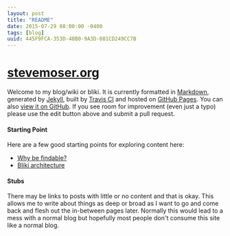 ```yaml
---
layout: post
title: "README"
date: 2015-07-29 08:00:00 -0400
tags: [blog]
uuid: 445F9FCA-353D-40B0-9A3D-081CD249CC7B
---
```


# [stevemoser.org](http://stevemoser.org/)

<!--- # TODO: insert badges here -->

<!--- # TODO: create bliki post and link -->

Welcome to my blog/wiki or bliki. It is currently formatted in [Markdown](http://daringfireball.net/projects/markdown/), generated by [Jekyll](http://jekyllrb.com/), built by [Travis CI](https://travis-ci.org/stevemoser/stevemoser.org) and hosted on [GitHub Pages](https://pages.github.com). You can also [view it on GitHub](https://github.com/stevemoser/stevemoser.org). If you see room for improvement (even just a typo) please use the edit button above and submit a pull request.

#### Starting Point

Here are a few good starting points for exploring content here:

 - [Why be findable?](why-be-findable.md)
 - [Bliki architecture](bliki-architectre.md)
 
#### Stubs

There may be links to posts with little or no content and that is okay. This allows me to write about things as deep or broad as I want to go and come back and flesh out the in-between pages later. Normally this would lead to a mess with a normal blog but hopefully most people don't consume this site like a normal blog.

<!--- # TODO: create PR post and link -->

<!--- # TODO: create blog background post and link -->

<!--- # TODO: List tags and categories -->
